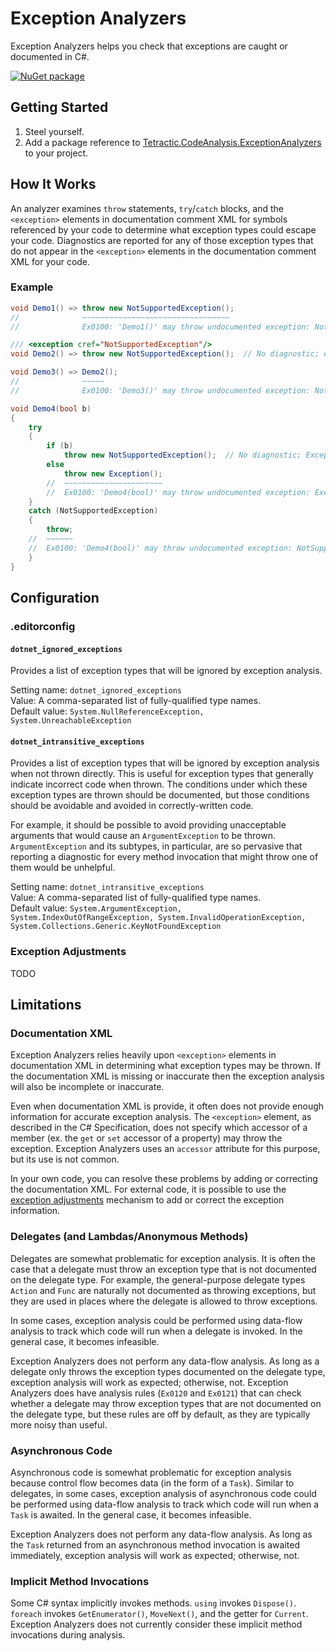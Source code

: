 # Exception Analyzers

Exception Analyzers helps you check that exceptions are caught or documented in C#. 

[![NuGet package](https://img.shields.io/nuget/vpre/Tetractic.CodeAnalysis.ExceptionAnalyzers?logo=nuget)](https://www.nuget.org/packages/Tetractic.CodeAnalysis.ExceptionAnalyzers/)

## Getting Started

 1. Steel yourself.
 2. Add a package reference to [Tetractic.CodeAnalysis.ExceptionAnalyzers](https://www.nuget.org/packages/Tetractic.CodeAnalysis.ExceptionAnalyzers/) to your project.

## How It Works

An analyzer examines `throw` statements, `try`/`catch` blocks, and the `<exception>` elements in documentation comment XML for symbols referenced by your code to determine what exception types could escape your code.  Diagnostics are reported for any of those exception types that do not appear in the `<exception>` elements in the documentation comment XML for your code.

### Example

```C#
void Demo1() => throw new NotSupportedException();
//              ~~~~~~~~~~~~~~~~~~~~~~~~~~~~~~~~~
//              Ex0100: 'Demo1()' may throw undocumented exception: NotSupportedException

/// <exception cref="NotSupportedException"/>
void Demo2() => throw new NotSupportedException();  // No diagnostic; exception is documented.

void Demo3() => Demo2();
//              ~~~~~
//              Ex0100: 'Demo3()' may throw undocumented exception: NotSupportedException

void Demo4(bool b)
{
    try
    {
        if (b)
            throw new NotSupportedException();  // No diagnostic; Exception is caught.
        else
            throw new Exception();
        //  ~~~~~~~~~~~~~~~~~~~~~~
        //  Ex0100: 'Demo4(bool)' may throw undocumented exception: Exception
    }
    catch (NotSupportedException)
    {
        throw;
    //  ~~~~~~
    //  Ex0100: 'Demo4(bool)' may throw undocumented exception: NotSupportedException
    }
}
```

## Configuration

### .editorconfig

#### `dotnet_ignored_exceptions`

Provides a list of exception types that will be ignored by exception analysis.

Setting name: `dotnet_ignored_exceptions`\
Value: A comma-separated list of fully-qualified type names.\
Default value: `System.NullReferenceException, System.UnreachableException`

#### `dotnet_intransitive_exceptions`

Provides a list of exception types that will be ignored by exception analysis when not thrown directly.  This is useful for exception types that generally indicate incorrect code when thrown.  The conditions under which these exception types are thrown should be documented, but those conditions should be avoidable and avoided in correctly-written code.

For example, it should be possible to avoid providing unacceptable arguments that would cause an `ArgumentException` to be thrown.  `ArgumentException` and its subtypes, in particular, are so pervasive that reporting a diagnostic for every method invocation that might throw one of them would be unhelpful.

Setting name: `dotnet_intransitive_exceptions`\
Value: A comma-separated list of fully-qualified type names.\
Default value: `System.ArgumentException, System.IndexOutOfRangeException, System.InvalidOperationException, System.Collections.Generic.KeyNotFoundException`

### Exception Adjustments

TODO

## Limitations

### Documentation XML

Exception Analyzers relies heavily upon `<exception>` elements in documentation XML in determining what exception types may be thrown.  If the documentation XML is missing or inaccurate then the exception analysis will also be incomplete or inaccurate.

Even when documentation XML is provide, it often does not provide enough information for accurate exception analysis.  The `<exception>` element, as described in the C# Specification, does not specify which accessor of a member (ex. the `get` or `set` accessor of a property) may throw the exception.  Exception Analyzers uses an `accessor` attribute for this purpose, but its use is not common.

In your own code, you can resolve these problems by adding or correcting the documentation XML.  For external code, it is possible to use the [exception adjustments](#exception-adjustments) mechanism to add or correct the exception information.

### Delegates (and Lambdas/Anonymous Methods)

Delegates are somewhat problematic for exception analysis.  It is often the case that a delegate must throw an exception type that is not documented on the delegate type.  For example, the general-purpose delegate types `Action` and `Func` are naturally not documented as throwing exceptions, but they are used in places where the delegate is allowed to throw exceptions.

In some cases, exception analysis could be performed using data-flow analysis to track which code will run when a delegate is invoked.  In the general case, it becomes infeasible.

Exception Analyzers does not perform any data-flow analysis.  As long as a delegate only throws the exception types documented on the delegate type, exception analysis will work as expected; otherwise, not.  Exception Analyzers does have analysis rules (`Ex0120` and `Ex0121`) that can check whether a delegate may throw exception types that are not documented on the delegate type, but these rules are off by default, as they are typically more noisy than useful.

### Asynchronous Code

Asynchronous code is somewhat problematic for exception analysis because control flow becomes data (in the form of a `Task`).  Similar to delegates, in some cases, exception analysis of asynchronous code could be performed using data-flow analysis to track which code will run when a `Task` is awaited.  In the general case, it becomes infeasible.

Exception Analyzers does not perform any data-flow analysis.  As long as the `Task` returned from an asynchronous method invocation is awaited immediately, exception analysis will work as expected; otherwise, not.

### Implicit Method Invocations

Some C# syntax implicitly invokes methods.  `using` invokes `Dispose()`.  `foreach` invokes `GetEnumerator()`, `MoveNext()`, and the getter for `Current`.  Exception Analyzers does not currently consider these implicit method invocations during analysis.
